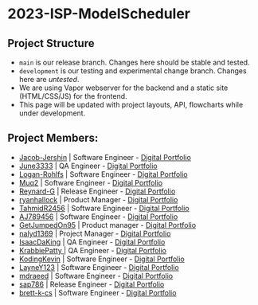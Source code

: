 # 2023-ISP-ModelScheduler

## Project Structure
* `main` is our release branch. Changes here should be stable and tested.
* `development` is our testing and experimental change branch. Changes here are *untested*.
* We are using Vapor webserver for the backend and a static site (HTML/CSS/JS) for the frontend. 
* This page will be updated with project layouts, API, flowcharts while under development.

## Project Members:
* [Jacob-Jershin](https://github.com/Jacob-Jershin) | Software Engineer - [Digital Portfolio](https://codermerlin.com/users/jacob-jershin/Digital%20Portfolio/index.html)
* [June3333](https://github.com/June3333) | QA Engineer - [Digital Portfolio](https://codermerlin.com/users/juneyoung-hwang/Digital%20Portfolio/index.html)
* [Logan-Rohlfs](https://github.com/Logan-Rohlfs) | Software Engineer - [Digital Portfolio](https://codermerlin.com/users/logan-rohlfs/Digital%20Portfolio/index.html)
* [Muq2](https://github.com/Muq2) | Software Engineer - [Digital Portfolio](https://codermerlin.com/users/muqadam-sabir/Digital%20Portfolio/index.html)
* [Reynard-G](https://github.com/Reynard-G) | Release Engineer - [Digital Portfolio](https://codermerlin.com/users/reynard-gunawan/Digital%20Portfolio/index.html)
* [ryanhallock](https://github.com/ryanhallock) | Product Manager - [Digital Portfolio](https://codermerlin.com/users/ryan-hallock/Digital%20Portfolio/index.html)
* [TahmidR2456](https://github.com/TahmidR2456) | Software Engineer - [Digital Portfolio](https://codermerlin.com/users/tahmid-rahman/Digital%20Portfolio/index.html)
* [AJ789456](https://github.com/AJ789456) | Software Engineer - [Digital Portfolio](https://codermerlin.com/users/avanish-jeendru/Digital%20Portfolio/index.html)
* [GetJumpedOn95](https://github.com/GetJumpedOn95) | Product manager - [Digital Portfolio](https://codermerlin.com/users/brayden-edington/Digital%20Portfolio/index.html)
* [nalyd1369](https://github.com/nalyd1369) | Project Manager - [Digital Portfolio](https://codermerlin.com/users/dylan-pettijohn/Digital%20Portfolio/index.html)
* [IsaacDaKing](https://github.com/IsaacDaKing) | QA Engineer - [Digital Portfolio](https://codermerlin.com/users/isaac-pandyan/Digital%20Portfolio/index.html)
* [KrabbiePatty ](https://github.com/KrabbiePatty ) | QA Engineer - [Digital Portfolio](https://codermerlin.com/users/jonathan-gateley/Digital%20Portfolio/index.html)
* [KodingKevin](https://github.com/KodingKevin) | Software Engineer - [Digital Portfolio](https://codermerlin.com/users/kevin-li/Digital%20Portfolio/index.html)
* [LayneY123](https://github.com/LayneY123) | Software Engineer - [Digital Portfolio](https://codermerlin.com/users/layne-yarbrough/Digital%20Portfolio/index.html)
* [mdraeed](https://github.com/mdraeed) | Software Engineer - [Digital Portfolio](https://codermerlin.com/users/md-raeed/Digital%20Portfolio/index.html)
* [sap786](https://github.com/sap786) | Release Engineer - [Digital Portfolio](https://codermerlin.com/users/sahil-patil/Digital%20Portfolio/index.html)
* [brett-k-cs](https://github.com/brett-k-cs) | Software Engineer - [Digital Portfolio](https://codermerlin.com/users/brett-kaplan/Digital%20Portfolio/index.html)
